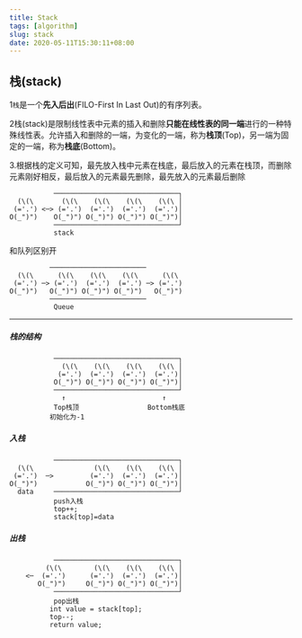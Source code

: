```yaml
---
title: Stack
tags: [algorithm]
slug: stack
date: 2020-05-11T15:30:11+08:00
---
```


## 栈(stack)

1`栈`是一个**先入后出**(FILO-First In Last Out)的有序列表。

<!--more-->

2栈(stack)是限制线性表中元素的插入和删除**只能在线性表的同一端**进行的一种特殊线性表。允许插入和删除的一端，为变化的一端，称为**栈顶**(Top)，另一端为固定的一端，称为**栈底**(Bottom)。

3.根据栈的定义可知，最先放入栈中元素在栈底，最后放入的元素在栈顶，而删除元素刚好相反，最后放入的元素最先删除，最先放入的元素最后删除

```
           ───────────────────────────────┐
  (\(\       (\(\    (\(\    (\(\    (\(\ │
 (='.') <─> (='.')  (='.')  (='.')  (='.')│
O(_")")    O(_")") O(_")") O(_")") O(_")")│
           ───────────────────────────────┘
           stack
```

<!--more-->

和队列区别开

```
          ────────────────────────
  (\(\      (\(\    (\(\    (\(\      (\(\
 (='.') ─> (='.')  (='.')  (='.') ─> (='.')
O(_")")   O(_")") O(_")") O(_")")   O(_")")
          ────────────────────────
           Queue
```

---

##### 栈的结构

```
           ───────────────────────────────┐
             (\(\    (\(\    (\(\    (\(\ │
            (='.')  (='.')  (='.')  (='.')│
           O(_")") O(_")") O(_")") O(_")")│
           ───────────────────────────────┘
             ↑                        ↑
           Top栈顶                 Bottom栈底
          初始化为-1
```



##### 入栈

```
           ───────────────────────────────┐
  (\(\               (\(\    (\(\    (\(\ │
 (='.')  ─>         (='.')  (='.')  (='.')│
O(_")")            O(_")") O(_")") O(_")")│
  data     ───────────────────────────────┘
           push入栈
           top++;
           stack[top]=data     
```

##### 出栈

```
           ───────────────────────────────┐
         (\(\        (\(\    (\(\    (\(\ │
    <─  (='.')      (='.')  (='.')  (='.')│
       O(_")")     O(_")") O(_")") O(_")")│
           ───────────────────────────────┘
           pop出栈
          int value = stack[top];
          top--;
          return value;
```

